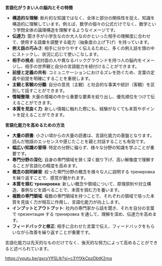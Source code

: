 

**言語化がうまい人の脳内とその特徴**

- **構造的な理解**: 断片的な知識ではなく、全体と部分の関係性を捉え、知識を構造的に理解しています。例えば、数学の個々の公式だけでなく、数学という学問全体の論理構造を理解するようなイメージです。
- **伝達力**: 聞き手が小学生なのか大人なのかといった相手の理解度に合わせて、使用する語彙を調整する能力（抽象度の上げ下げ）を持っています。
- **例え話の巧みさ**: 相手に分かりやすく伝えるために、多くの例え話を頭の中にストックし、状況に応じて使いこなします。
- **相手の視点**: 初対面の人や異なるバックグラウンドを持つ人の脳内をイメージし、相手の世界観と自分の言語能力を紐付けることができます。
- **前提と定義の共有**: コミュニケーションにおけるズレを防ぐため、言葉の定義や前提を明確にすることを重視します。
- **主観と客観の分離**: 自分の意見（主観）と社会的な事実や統計（客観）を区別して話すことができます。
- **情報整理**: 大量の情報の中から重要な要素を絞り出し、優先順位をつけて伝えることができます。
- **本質を見抜く力**: 新しい情報に触れた際にも、経験がなくても本質やポイントを捉えることができます。

**言語化能力を高めるための方法**

- **大量の読書**: 小さい頃からの大量の読書は、言語化能力の基盤となります。読んだ物語のエッセンスや感じたことを親と対話することも有効です。
- **幅広い知識の習得**: 特定の分野に偏らず、様々な分野の知識を学ぶことが重要です。
- **専門分野の深化**: 自身の専門領域を狭く深く掘り下げ、高い解像度で理解することが言語化の精度を高めます。
- **概念の説明練習**: 絞った専門分野の概念を様々な人に説明する тренировка を繰り返すことで、感覚が磨かれます。
- **本質を掴む тренировка**: 新しい概念や領域について、原理原則や対立構造、事例などを調べることで、本質を掴む力を養います。
- **複数の専門領域**: 複数の専門領域を持つことで、それぞれの領域で培った本質を見抜く力が相互に作用し、言語化能力が向上します。
- **インプットとアウトプット**: 社内の専門家から話を聞き、それを自分の言葉で презентация する тренировка を通して、理解を深め、伝達力を高めます。
- **フィードバックと修正**: 相手に合わせた言葉で伝え、フィードバックをもらいながら改善を繰り返すことが重要です。

言語化能力は先天的なものだけでなく、後天的な努力によって高めることができると述べられています。

https://youtu.be/gxcxYlfSLIk?si=c3YfXkCpzDbtK2mq